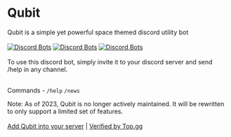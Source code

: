 # Qubit
Qubit is a simple yet powerful space themed discord utility bot</br></br>
[![Discord Bots](https://top.gg/api/widget/status/826031374766440459.svg)](https://top.gg/bot/826031374766440459)
[![Discord Bots](https://top.gg/api/widget/servers/826031374766440459.svg)](https://top.gg/bot/826031374766440459)
[![Discord Bots](https://top.gg/api/widget/owner/826031374766440459.svg)](https://top.gg/bot/826031374766440459)</br></br>
To use this discord bot, simply invite it to your discord server and send /help in any channel.</br></br>
<!-- ![](https://github.com/Mini-Ware/Qubit/blob/main/working.png)</br></br> -->
Commands - `/help` `/news`</br>
<!-- More improvements will be added frequently!!</br></br> -->
Note: As of 2023, Qubit is no longer actively maintained. It will be rewritten to only support a limited set of features.</br></br>
 [Add Qubit into your server](https://dsc.gg/qubit) | [Verified by Top.gg](https://top.gg/bot/826031374766440459)
